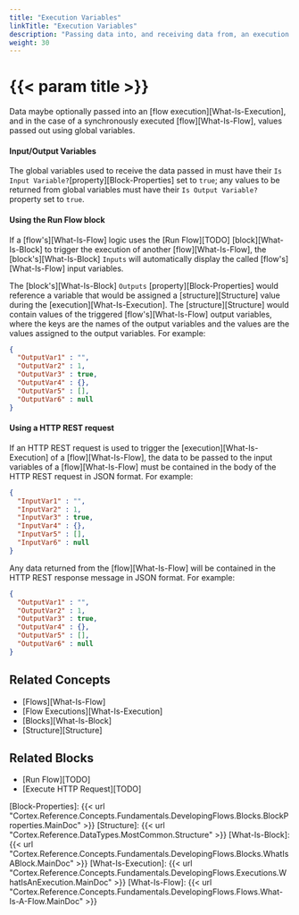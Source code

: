 ```yaml
---
title: "Execution Variables"
linkTitle: "Execution Variables"
description: "Passing data into, and receiving data from, an execution."
weight: 30
---
```


# {{< param title >}}

Data maybe optionally passed into an [flow execution][What-Is-Execution], and in the case of a synchronously executed [flow][What-Is-Flow], values passed out using global variables.

#### Input/Output Variables

The global variables used to receive the data passed in must have their `Is Input Variable?`[property][Block-Properties] set to `true`; any values to be returned from global variables must have their `Is Output Variable?` property set to `true`.

#### Using the Run Flow block

If a [flow's][What-Is-Flow] logic uses the [Run Flow][TODO] [block][What-Is-Block] to trigger the execution of another [flow][What-Is-Flow], the [block's][What-Is-Block] `Inputs` will automatically display the called [flow's][What-Is-Flow] input variables.

The [block's][What-Is-Block] `Outputs` [property][Block-Properties] would reference a variable that would be assigned a [structure][Structure] value during the [execution][What-Is-Execution]. The [structure][Structure] would contain values of the triggered [flow's][What-Is-Flow] output variables, where the keys are the names of the output variables and the values are the values assigned to the output variables. For example:

```json
{
  "OutputVar1" : "",
  "OutputVar2" : 1,
  "OutputVar3" : true,
  "OutputVar4" : {},
  "OutputVar5" : [],
  "OutputVar6" : null
}
```

#### Using a HTTP REST request

If an HTTP REST request is used to trigger the [execution][What-Is-Execution] of a [flow][What-Is-Flow], the data to be passed to the input variables of a [flow][What-Is-Flow] must be contained in the body of the HTTP REST request in JSON format. For example:

```json
{
  "InputVar1" : "",
  "InputVar2" : 1,
  "InputVar3" : true,
  "InputVar4" : {},
  "InputVar5" : [],
  "InputVar6" : null
}
```

Any data returned from the [flow][What-Is-Flow] will be contained in the HTTP REST response message in JSON format. For example:

```json
{
  "OutputVar1" : "",
  "OutputVar2" : 1,
  "OutputVar3" : true,
  "OutputVar4" : {},
  "OutputVar5" : [],
  "OutputVar6" : null
}
```

## Related Concepts

- [Flows][What-Is-Flow]
- [Flow Executions][What-Is-Execution]
- [Blocks][What-Is-Block]
- [Structure][Structure]

## Related Blocks

- [Run Flow][TODO]
- [Execute HTTP Request][TODO]

[Block-Properties]: {{< url "Cortex.Reference.Concepts.Fundamentals.DevelopingFlows.Blocks.BlockProperties.MainDoc" >}}
[Structure]: {{< url "Cortex.Reference.DataTypes.MostCommon.Structure" >}}
[What-Is-Block]: {{< url "Cortex.Reference.Concepts.Fundamentals.DevelopingFlows.Blocks.WhatIsABlock.MainDoc" >}}
[What-Is-Execution]: {{< url "Cortex.Reference.Concepts.Fundamentals.DevelopingFlows.Executions.WhatIsAnExecution.MainDoc" >}}
[What-Is-Flow]: {{< url "Cortex.Reference.Concepts.Fundamentals.DevelopingFlows.Flows.What-Is-A-Flow.MainDoc" >}}
